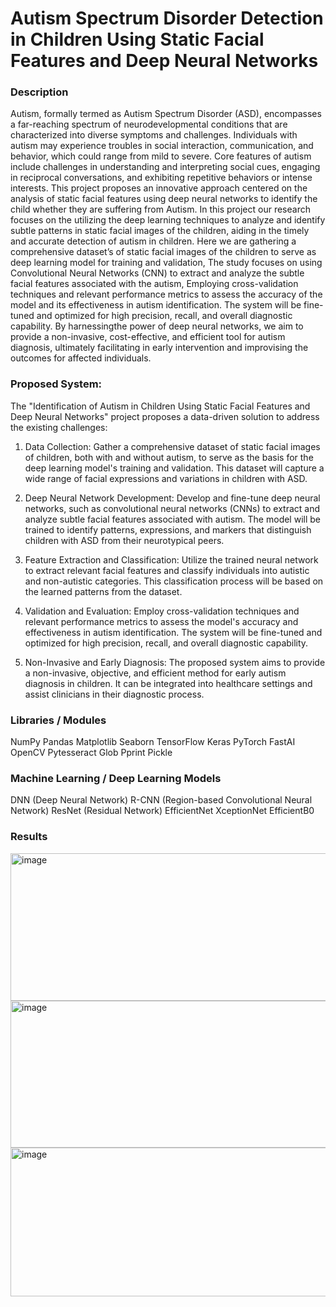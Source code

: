# Autism Spectrum Disorder Detection in Children Using Static Facial Features and Deep Neural Networks

### Description
Autism, formally termed as Autism Spectrum Disorder (ASD), encompasses a far-reaching spectrum of neurodevelopmental conditions that are characterized into diverse symptoms and challenges. Individuals with autism may experience troubles in social interaction, communication, and behavior, which could range from mild to severe. Core features of autism include challenges in understanding and interpreting social cues, engaging in reciprocal conversations, and exhibiting repetitive behaviors or intense interests. This project proposes an innovative approach centered on the analysis of static facial features using deep neural networks to identify the child whether they are suffering from Autism. In this project our research focuses on the utilizing the deep learning techniques to analyze and identify subtle patterns in static facial images of the children, aiding in the timely and accurate detection of autism in children. Here we are gathering a comprehensive dataset’s of static facial images of the children to serve as deep learning model for training and validation, The study focuses on using Convolutional Neural Networks (CNN) to extract and analyze the subtle facial features associated with the autism, Employing cross-validation techniques and relevant performance metrics to assess the accuracy of the model and its effectiveness in autism identification. The system will be fine-tuned and optimized for high precision, recall, and overall diagnostic capability. By harnessingthe power of deep neural networks, we aim to provide a non-invasive, cost-effective, and efficient tool for autism diagnosis, ultimately facilitating in early intervention and improvising the outcomes for affected individuals.

### Proposed System:
The "Identification of Autism in Children Using Static Facial Features and Deep Neural 
Networks" project proposes a data-driven solution to address the existing challenges: 

1. Data Collection: Gather a comprehensive dataset of static facial images of children, both 
with and without autism, to serve as the basis for the deep learning model's training and 
validation. This dataset will capture a wide range of facial expressions and variations in 
children with ASD.

2. Deep Neural Network Development: Develop and fine-tune deep neural networks, such 
as convolutional neural networks (CNNs) to extract and analyze subtle facial features 
associated with autism. The model will be trained to identify patterns, expressions, and 
markers that distinguish children with ASD from their neurotypical peers.

3. Feature Extraction and Classification: Utilize the trained neural network to extract 
relevant facial features and classify individuals into autistic and non-autistic categories. This 
classification process will be based on the learned patterns from the dataset.
 
4. Validation and Evaluation: Employ cross-validation techniques and relevant performance 
metrics to assess the model's accuracy and effectiveness in autism identification. The system 
will be fine-tuned and optimized for high precision, recall, and overall diagnostic capability.
 
5. Non-Invasive and Early Diagnosis: The proposed system aims to provide a non-invasive, 
objective, and efficient method for early autism diagnosis in children. It can be integrated into 
healthcare settings and assist clinicians in their diagnostic process.

### Libraries / Modules
NumPy
Pandas
Matplotlib
Seaborn
TensorFlow
Keras
PyTorch
FastAI
OpenCV
Pytesseract
Glob
Pprint
Pickle

### Machine Learning / Deep Learning Models
DNN (Deep Neural Network)
R-CNN (Region-based Convolutional Neural Network)
ResNet (Residual Network)
EfficientNet
XceptionNet
EfficientB0

### Results 

<img width="524" height="236" alt="image" src="https://github.com/user-attachments/assets/21a542a7-6b17-4800-ad0a-58442f5d259b" />

<img width="528" height="235" alt="image" src="https://github.com/user-attachments/assets/90bfcead-f5c5-41dd-95a9-39e01c711a67" />

<img width="531" height="238" alt="image" src="https://github.com/user-attachments/assets/527926de-f384-443d-b9dd-7c2cd4b4fc34" />





